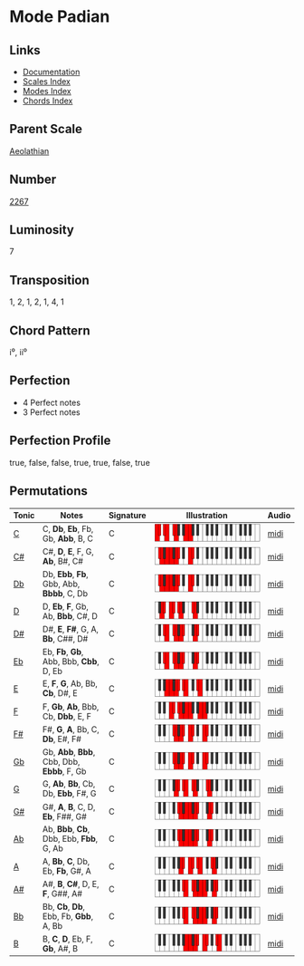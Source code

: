 # Mode Padian

## Links

- [Documentation](README.md)
- [Scales Index](Scales.md)
- [Modes Index](Modes.md)
- [Chords Index](Chords.md)

## Parent Scale

[Aeolathian](ScaleAeolathian.md)

## Number

[2267](https://ianring.com/musictheory/scales/2267)

## Luminosity

7

## Transposition

1, 2, 1, 2, 1, 4, 1

## Chord Pattern

i⁰, ii⁰

## Perfection

- 4 Perfect notes
- 3 Perfect notes

## Perfection Profile

true, false, false, true, true, false, true

## Permutations

| Tonic | Notes | Signature | Illustration | Audio |
|-------|-------|-----------|--------------|-------|
| [C](ModeCNaturalPadian.md) | C, **Db**, **Eb**, Fb, Gb, **Abb**, B, C | C | ![CNaturalPadian](ModeCNaturalPadian.png) | [midi](https://github.com/edipermadi/music/blob/main/docs/ModeCNaturalPadian.mid?raw=true) |
| [C#](ModeCSharpPadian.md) | C#, **D**, **E**, F, G, **Ab**, B#, C# | C | ![CSharpPadian](ModeCSharpPadian.png) | [midi](https://github.com/edipermadi/music/blob/main/docs/ModeCSharpPadian.mid?raw=true) |
| [Db](ModeDFlatPadian.md) | Db, **Ebb**, **Fb**, Gbb, Abb, **Bbbb**, C, Db | C | ![DFlatPadian](ModeDFlatPadian.png) | [midi](https://github.com/edipermadi/music/blob/main/docs/ModeDFlatPadian.mid?raw=true) |
| [D](ModeDNaturalPadian.md) | D, **Eb**, **F**, Gb, Ab, **Bbb**, C#, D | C | ![DNaturalPadian](ModeDNaturalPadian.png) | [midi](https://github.com/edipermadi/music/blob/main/docs/ModeDNaturalPadian.mid?raw=true) |
| [D#](ModeDSharpPadian.md) | D#, **E**, **F#**, G, A, **Bb**, C##, D# | C | ![DSharpPadian](ModeDSharpPadian.png) | [midi](https://github.com/edipermadi/music/blob/main/docs/ModeDSharpPadian.mid?raw=true) |
| [Eb](ModeEFlatPadian.md) | Eb, **Fb**, **Gb**, Abb, Bbb, **Cbb**, D, Eb | C | ![EFlatPadian](ModeEFlatPadian.png) | [midi](https://github.com/edipermadi/music/blob/main/docs/ModeEFlatPadian.mid?raw=true) |
| [E](ModeENaturalPadian.md) | E, **F**, **G**, Ab, Bb, **Cb**, D#, E | C | ![ENaturalPadian](ModeENaturalPadian.png) | [midi](https://github.com/edipermadi/music/blob/main/docs/ModeENaturalPadian.mid?raw=true) |
| [F](ModeFNaturalPadian.md) | F, **Gb**, **Ab**, Bbb, Cb, **Dbb**, E, F | C | ![FNaturalPadian](ModeFNaturalPadian.png) | [midi](https://github.com/edipermadi/music/blob/main/docs/ModeFNaturalPadian.mid?raw=true) |
| [F#](ModeFSharpPadian.md) | F#, **G**, **A**, Bb, C, **Db**, E#, F# | C | ![FSharpPadian](ModeFSharpPadian.png) | [midi](https://github.com/edipermadi/music/blob/main/docs/ModeFSharpPadian.mid?raw=true) |
| [Gb](ModeGFlatPadian.md) | Gb, **Abb**, **Bbb**, Cbb, Dbb, **Ebbb**, F, Gb | C | ![GFlatPadian](ModeGFlatPadian.png) | [midi](https://github.com/edipermadi/music/blob/main/docs/ModeGFlatPadian.mid?raw=true) |
| [G](ModeGNaturalPadian.md) | G, **Ab**, **Bb**, Cb, Db, **Ebb**, F#, G | C | ![GNaturalPadian](ModeGNaturalPadian.png) | [midi](https://github.com/edipermadi/music/blob/main/docs/ModeGNaturalPadian.mid?raw=true) |
| [G#](ModeGSharpPadian.md) | G#, **A**, **B**, C, D, **Eb**, F##, G# | C | ![GSharpPadian](ModeGSharpPadian.png) | [midi](https://github.com/edipermadi/music/blob/main/docs/ModeGSharpPadian.mid?raw=true) |
| [Ab](ModeAFlatPadian.md) | Ab, **Bbb**, **Cb**, Dbb, Ebb, **Fbb**, G, Ab | C | ![AFlatPadian](ModeAFlatPadian.png) | [midi](https://github.com/edipermadi/music/blob/main/docs/ModeAFlatPadian.mid?raw=true) |
| [A](ModeANaturalPadian.md) | A, **Bb**, **C**, Db, Eb, **Fb**, G#, A | C | ![ANaturalPadian](ModeANaturalPadian.png) | [midi](https://github.com/edipermadi/music/blob/main/docs/ModeANaturalPadian.mid?raw=true) |
| [A#](ModeASharpPadian.md) | A#, **B**, **C#**, D, E, **F**, G##, A# | C | ![ASharpPadian](ModeASharpPadian.png) | [midi](https://github.com/edipermadi/music/blob/main/docs/ModeASharpPadian.mid?raw=true) |
| [Bb](ModeBFlatPadian.md) | Bb, **Cb**, **Db**, Ebb, Fb, **Gbb**, A, Bb | C | ![BFlatPadian](ModeBFlatPadian.png) | [midi](https://github.com/edipermadi/music/blob/main/docs/ModeBFlatPadian.mid?raw=true) |
| [B](ModeBNaturalPadian.md) | B, **C**, **D**, Eb, F, **Gb**, A#, B | C | ![BNaturalPadian](ModeBNaturalPadian.png) | [midi](https://github.com/edipermadi/music/blob/main/docs/ModeBNaturalPadian.mid?raw=true) |
